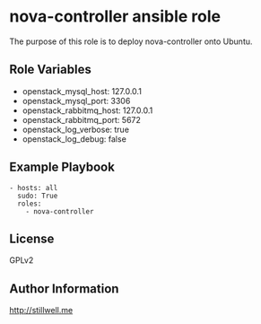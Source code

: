 nova-controller ansible role
============================

The purpose of this role is to deploy nova-controller onto Ubuntu. 

Role Variables
--------------

- openstack_mysql_host: 127.0.0.1
- openstack_mysql_port: 3306
- openstack_rabbitmq_host: 127.0.0.1
- openstack_rabbitmq_port: 5672
- openstack_log_verbose: true
- openstack_log_debug: false

Example Playbook
-------------------------

    - hosts: all
      sudo: True
      roles:
        - nova-controller

License
-------

GPLv2

Author Information
------------------

http://stillwell.me

